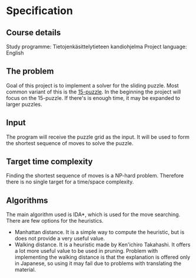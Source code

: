 # Specification

## Course details

Study programme: Tietojenkäsittelytieteen kandiohjelma
Project language: English

## The problem

Goal of this project is to implement a solver for the sliding puzzle. Most common variant of this is the [15-puzzle](https://en.wikipedia.org/wiki/15_puzzle).
In the beginning the project will focus on the 15-puzzle. If there's is enough time, it may be expanded to larger puzzles. 

## Input

The program will receive the puzzle grid as the input. It will be used to form the shortest sequence of moves to solve the puzzle. 

## Target time complexity

Finding the shortest sequence of moves is a NP-hard problem. Therefore there is no single target for a time/space complexity.

## Algorithms

The main algorithm used is IDA*, which is used for the move searching. There are few options for the heuristics.

- Manhattan distance. It is a simple way to compute the heuristic, but is does not provide a very useful value. 
- Walking distance. It is a heuristic made by Ken'ichiro Takahashi. It offers a lot more useful value to be used in pruning. 
  Problem with implementing the walking distance is that the explanation is offered only in Japanese, so using it may fail due
  to problems with translating the material. 